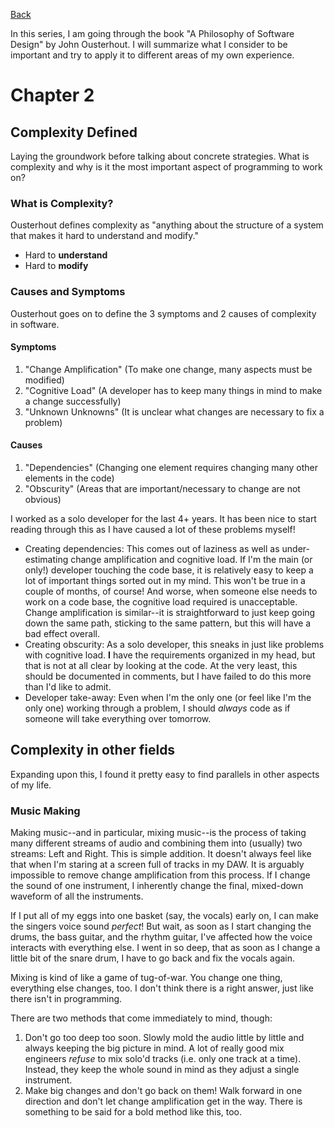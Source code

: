 <a href='/blog/posd'>Back</a>

In this series, I am going through the book "A Philosophy of Software Design" by John Ousterhout. I will summarize what I consider to be important and try to apply it to different areas of my own experience.

# Chapter 2
## Complexity Defined
Laying the groundwork before talking about concrete strategies. What is complexity and why is it the most important aspect of programming to work on?

### What is Complexity?
Ousterhout defines complexity as "anything about the structure of a system that makes it hard to understand and modify."
* Hard to **understand**
* Hard to **modify**

### Causes and Symptoms
Ousterhout goes on to define the 3 symptoms and 2 causes of complexity in software.
#### Symptoms
1. "Change Amplification" (To make one change, many aspects must be modified)
2. "Cognitive Load" (A developer has to keep many things in mind to make a change successfully)
3. "Unknown Unknowns" (It is unclear what changes are necessary to fix a problem)
#### Causes
1. "Dependencies" (Changing one element requires changing many other elements in the code)
2. "Obscurity" (Areas that are important/necessary to change are not obvious)

I worked as a solo developer for the last 4+ years. It has been nice to start reading through this as I have caused a lot of these problems myself!

* Creating dependencies: This comes out of laziness as well as under-estimating change amplification and cognitive load. If I'm the main (or only!) developer touching the code base, it is relatively easy to keep a lot of important things sorted out in my mind. This won't be true in a couple of months, of course! And worse, when someone else needs to work on a code base, the cognitive load required is unacceptable. Change amplification is similar--it is straightforward to just keep going down the same path, sticking to the same pattern, but this will have a bad effect overall.
* Creating obscurity: As a solo developer, this sneaks in just like problems with cognitive load. **I** have the requirements organized in my head, but that is not at all clear by looking at the code. At the very least, this should be documented in comments, but I have failed to do this more than I'd like to admit.
* Developer take-away: Even when I'm the only one (or feel like I'm the only one) working through a problem, I should *always* code as if someone will take everything over tomorrow.

## Complexity in other fields
Expanding upon this, I found it pretty easy to find parallels in other aspects of my life.
### Music Making
Making music--and in particular, mixing music--is the process of taking many different streams of audio and combining them into (usually) two streams: Left and Right. This is simple addition. It doesn't always feel like that when I'm staring at a screen full of tracks in my DAW. It is arguably impossible to remove change amplification from this process. If I change the sound of one instrument, I inherently change the final, mixed-down waveform of all the instruments.

If I put all of my eggs into one basket (say, the vocals) early on, I can make the singers voice sound *perfect*! But wait, as soon as I start changing the drums, the bass guitar, and the rhythm guitar, I've affected how the voice interacts with everything else. I went in so deep, that as soon as I change a little bit of the snare drum, I have to go back and fix the vocals again.

Mixing is kind of like a game of tug-of-war. You change one thing, everything else changes, too. I don't think there is a right answer, just like there isn't in programming.

There are two methods that come immediately to mind, though:
1. Don't go too deep too soon. Slowly mold the audio little by little and always keeping the big picture in mind. A lot of really good mix engineers *refuse* to mix solo'd tracks (i.e. only one track at a time). Instead, they keep the whole sound in mind as they adjust a single instrument.
2. Make big changes and don't go back on them! Walk forward in one direction and don't let change amplification get in the way. There is something to be said for a bold method like this, too.